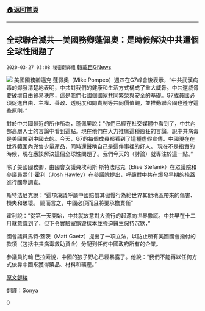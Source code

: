 ###  [:house:返回首頁](https://github.com/ourhimalayas/txt)
---

## 全球聯合滅共—美國務卿蓬佩奧：是時候解決中共這個全球性問題了
`2020-03-27 03:08 秘密翻译组` [轉載自GNews](https://gnews.org/zh-hant/154135/)

![](https://s3-ap-northeast-1.amazonaws.com/news.guo.offload.media/wp-content/uploads/2020/03/27030745/42BC6905-2BF2-43F6-8B54-B366CE58695D.png)
美國國務卿邁克·蓬佩奧（Mike Pompeo）週四在G7峰會後表示，“中共武漢病毒的爆發清楚地表明，中共對我們的健康和生活方式構成了重大威脅。中共還威脅要破壞自由貿易秩序，這是我們七國個國家共同繁榮與安全的基礎。G7成員國必須促進自由、主權、善政、透明度和問責制等共同價值觀，並推動聯合國也遵守這些原則。”

對於中共國最近的所作所為，蓬佩奧說：“你們已經在社交媒體中看到了，中共內部高層人士的言論中看到這點。現在他們在大力推廣這種瘋狂的言論，說中共病毒是美國帶到中國去的。今天，G7的每個成員都看到了這種虛假宣傳。中國現在在世界範圍內兜售少量產品，同時還聲稱自己是這件事裡的好人。 現在不是指責的時候，現在應該解決這個全球性問題了。我們今天的（討論）就專注於這一點。”

除了美國國務卿，由國會女議員埃莉斯·斯特法尼克（Elise Stefanik）在眾議院和參議員喬什·霍利（Josh Hawley）在參議院提出，呼籲對中共在爆發早期的掩蓋進行國際調查。

斯特法尼克說：“這項決議呼籲中國賠償其傲慢行為給世界其他地區帶來的傷害、損失和破壞。 簡而言之，中國必須而且將要承擔責任”

霍利說：“從第一天開始，中共就故意對大流行的起源向世界撒謊。中共早在十二月就意識到了，但下令實驗室銷毀樣本並強迫醫生保持沉默，”

國會議員馬特·蓋茨（Matt Gaetz）提出了一項立法，以防止所有美國國會撥付的款項（包括中共病毒救助資金）分配到任何中國政府所有的企業。

參議員約翰·巴拉索說，中國的狼子野心已經暴露了。他說：“我們不能再以任何方式依靠中國來獲得藥品、材料和礦產。”

[原文鏈接](https://www.business-standard.com/article/international/china-s-communist-party-a-threat-to-americans-health-lifestyle-pompeo-120032600453_1.html)

翻譯：Sonya

0
